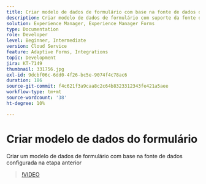 ```yaml
---
title: Criar modelo de dados de formulário com base na fonte de dados do Salesforce
description: Criar modelo de dados de formulário com suporte da fonte de dados RESTful
solution: Experience Manager, Experience Manager Forms
type: Documentation
role: Developer
level: Beginner, Intermediate
version: Cloud Service
feature: Adaptive Forms, Integrations
topic: Development
jira: KT-7149
thumbnail: 331756.jpg
exl-id: 9dcbf06c-6dd0-4f26-bc5e-9074f4c78ac6
duration: 186
source-git-commit: f4c621f3a9caa8c2c64b8323312343fe421a5aee
workflow-type: tm+mt
source-wordcount: '38'
ht-degree: 10%

---
```


# Criar modelo de dados do formulário

Criar um modelo de dados de formulário com base na fonte de dados configurada na etapa anterior

>[!VIDEO](https://video.tv.adobe.com/v/331756?quality=12&learn=on)
